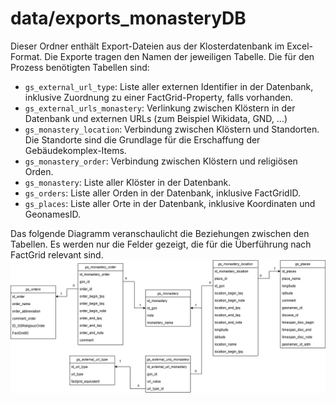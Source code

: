 # data/exports_monasteryDB
Dieser Ordner enthält Export-Dateien aus der Klosterdatenbank im Excel-Format. Die Exporte tragen den Namen der jeweiligen Tabelle. Die für den Prozess benötigten Tabellen sind:

- `gs_external_url_type`: Liste aller externen Identifier in der Datenbank, inklusive Zuordnung zu einer FactGrid-Property, falls vorhanden.
- `gs_external_urls_monastery`: Verlinkung zwischen Klöstern in der Datenbank und externen URLs (zum Beispiel Wikidata, GND, ...)
- `gs_monastery_location`: Verbindung zwischen Klöstern und Standorten. Die Standorte sind die Grundlage für die Erschaffung der Gebäudekomplex-Items.
- `gs_monastery_order`: Verbindung zwischen Klöstern und religiösen Orden.
- `gs_monastery`: Liste aller Klöster in der Datenbank.
- `gs_orders`: Liste aller Orden in der Datenbank, inklusive FactGridID.
- `gs_places`: Liste aller Orte in der Datenbank, inklusive Koordinaten und GeonamesID.

Das folgende Diagramm veranschaulicht die Beziehungen zwischen den Tabellen. Es werden nur die Felder gezeigt, die für die Überführung nach FactGrid relevant sind.
![UML-Diagramm Datenbank Klöster und Stifte](../../documentation-images/KlosterDB%20Datenbank.png)

